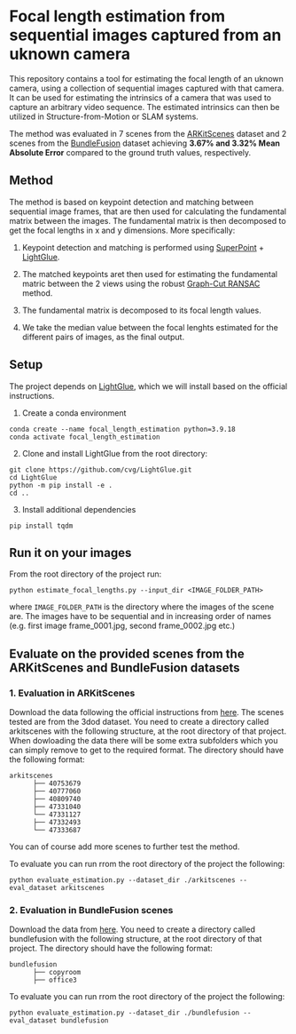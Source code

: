 # Focal length estimation from sequential images captured from an uknown camera

This repository contains a tool for estimating the focal length of an uknown camera, using a collection of sequential images captured with that camera. It can be used for estimating the intrinsics of a camera that was used to capture an arbitrary video sequence. The estimated intrinsics can then be utilized in Structure-from-Motion or SLAM systems.

The method was evaluated in 7 scenes from the [ARKitScenes](https://github.com/apple/ARKitScenes) dataset and 2 scenes from the [BundleFusion](https://graphics.stanford.edu/projects/bundlefusion/) dataset achieving **3.67% and 3.32% Mean Absolute Error** compared to the ground truth values, respectively.


## Method
The method is based on keypoint detection and matching between sequential image frames, that are then used for calculating the fundamental matrix between the images. The fundamental matrix is then decomposed to get the focal lengths in x and y dimensions. More specifically:

1. Keypoint detection and matching is performed using [SuperPoint](https://arxiv.org/abs/1712.07629) + [LightGlue](https://github.com/cvg/LightGlue).

2. The matched keypoints aret then used for estimating the fundamental matric between the 2 views using the robust [Graph-Cut RANSAC](https://github.com/danini/graph-cut-ransac) method.

3. The fundamental matrix is decomposed to its focal length values.

4. We take the median value between the focal lenghts estimated for the different pairs of images, as the final output.


## Setup 
The project depends on [LightGlue](https://github.com/cvg/LightGlue), which we will install based on the official instructions.

1. Create a conda environment

```
conda create --name focal_length_estimation python=3.9.18
conda activate focal_length_estimation
```

2. Clone and install LightGlue from the root directory:

```
git clone https://github.com/cvg/LightGlue.git
cd LightGlue
python -m pip install -e .
cd ..
```

3. Install additional dependencies

```
pip install tqdm
```

## Run it on your images
From the root directory of the project run:

```
python estimate_focal_lengths.py --input_dir <IMAGE_FOLDER_PATH>
```

where `IMAGE_FOLDER_PATH` is the directory where the images of the scene are. The images have to be sequential and in increasing order of names (e.g. first image frame_0001.jpg, second frame_0002.jpg etc.)

## Evaluate on the provided scenes from the ARKitScenes and BundleFusion datasets

### 1. Evaluation in ARKitScenes

Download the data following the official instructions from [here](https://github.com/apple/ARKitScenes/blob/main/DATA.md). The scenes tested are from the 3dod dataset. You need to create a directory called arkitscenes with the following structure, at the root directory of that project. When dowloading the data there will be some extra subfolders which you can simply remove to get to the required format. The directory should have the following format:

```
arkitscenes
      ├── 40753679                           
      ├── 40777060                     
      ├── 40809740                           
      ├── 47331040                 
      └── 47331127 
      ├── 47332493                 
      └── 47333687           
```

You can of course add more scenes to further test the method.

To evaluate you can run rrom the root directory of the project the following:

```
python evaluate_estimation.py --dataset_dir ./arkitscenes --eval_dataset arkitscenes
```

### 2. Evaluation in BundleFusion scenes

Download the data from [here](https://graphics.stanford.edu/projects/bundlefusion/). You need to create a directory called bundlefusion with the following structure, at the root directory of that project. The directory should have the following format:

```
bundlefusion
      ├── copyroom                           
      ├── office3                               
```

To evaluate you can run rrom the root directory of the project the following:

```
python evaluate_estimation.py --dataset_dir ./bundlefusion --eval_dataset bundlefusion
```